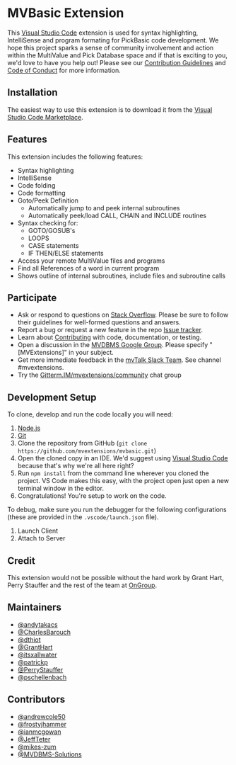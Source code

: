 # MVBasic Extension

This [Visual Studio Code][vs_code] extension is used for syntax highlighting, IntelliSense and program formating for PickBasic code development. We hope this project sparks a sense of community involvement and action within the MultiValue and Pick Database space and if that is exciting to you, we'd love to have you help out! Please see our [Contribution Guidelines][contribution_guidelines] and [Code of Conduct][code_of_conduct] for more information.

## Installation

The easiest way to use this extension is to download it from the [Visual Studio Code Marketplace][vs_code_market].

## Features

This extension includes the following features:

- Syntax highlighting
- IntelliSense
- Code folding
- Code formatting
- Goto/Peek Definition
  - Automatically jump to and peek internal subroutines
  - Automatically peek/load CALL, CHAIN and INCLUDE routines
- Syntax checking for:
  - GOTO/GOSUB's
  - LOOPS
  - CASE statements
  - IF THEN/ELSE statements
- Access your remote MultiValue files and programs
- Find all References of a word in current program
- Shows outline of internal subroutines, include files and subroutine calls

## Participate

- Ask or respond to questions on [Stack Overflow](https://stackoverflow.com/tags/mvextensions). Please be sure to follow their guidelines for well-formed questions and answers.
- Report a bug or request a new feature in the repo [Issue tracker](https://github.com/mvextensions/mvbasic/issues).
- Learn about [Contributing](https://github.com/mvextensions/.github/blob/master/CONTRIBUTING.md) with code, documentation, or testing.
- Open a discussion in the [MVDBMS Google Group](https://groups.google.com/d/forum/mvdbms). Please specify "\[MVExtensions\]" in your subject.
- Get more immediate feedback in the [mvTalk Slack Team](https://mvtalk.slack.com). See channel #mvextensions.
- Try the [Gitterm.IM/mvextensions/community](https://gitter.im/mvextensions/community) chat group

## Development Setup

To clone, develop and run the code locally you will need:

1. [Node.js](https://nodejs.org/en/download/)
2. [Git](https://git-scm.com/downloads)
3. Clone the repository from GitHub (`git clone https://github.com/mvextensions/mvbasic.git`)
4. Open the cloned copy in an IDE. We'd suggest using [Visual Studio Code](https://code.visualstudio.com/) because that's why we're all here right?
5. Run `npm install` from the command line wherever you cloned the project. VS Code makes this easy, with the project open just open a new terminal window in the editor.
6. Congratulations! You're setup to work on the code.

To debug, make sure you run the debugger for the following configurations (these are provided in the `.vscode/launch.json` file).

1. Launch Client
2. Attach to Server

## Credit

This extension would not be possible without the hard work by Grant Hart, Perry Stauffer and the rest of the team at [OnGroup][on_group].

## Maintainers

- [@andytakacs][maint_andy_takacs]
- [@CharlesBarouch][maint_charles_barouch]
- [@dthiot][maint_dick_thiot]
- [@GrantHart][maint_grant_hart]
- [@itsxallwater][maint_mike_wright]
- [@patrickp][maint_patrick_payne]
- [@PerryStauffer][maint_perry_stauffer]
- [@pschellenbach][maint_pete_schellenbach]

## Contributors

- [@andrewcole50](https://github.com/andrewcole50)
- [@frostyjhammer](https://github.com/frostyjhammer)
- [@ianmcgowan](https://github.com/ianmcgowan)
- [@JeffTeter](https://github.com/JeffTeter)
- [@mikes-zum](https://github.com/mikes-zum)
- [@MVDBMS-Solutions](https://github.com/MVDBMS-Solutions)

[code_of_conduct]: https://github.com/mvextensions/.github/blob/master/CODE_OF_CONDUCT.md
[contribution_guidelines]: https://github.com/mvextensions/.github/blob/master/CONTRIBUTING.md
[maint_andy_takacs]: https://github.com/andytakacs
[maint_charles_barouch]: https://github.com/CharlesBarouch
[maint_dick_thiot]: https://github.com/dthiot
[maint_grant_hart]: https://github.com/GrantHart
[maint_mike_wright]: https://github.com/itsxallwater
[maint_patrick_payne]: https://github.com/patrickp
[maint_perry_stauffer]: https://github.com/PerryStauffer
[maint_pete_schellenbach]: https://github.com/pschellenbach
[on_group]: http://www.ongroup.com
[vs_code]: https://code.visualstudio.com/
[vs_code_market]: https://marketplace.visualstudio.com/items?itemName=mvextensions.mvbasic
